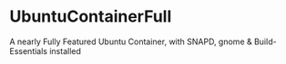 # UbuntuContainerFull
A nearly Fully Featured Ubuntu Container, with SNAPD, gnome &amp; Build-Essentials installed
